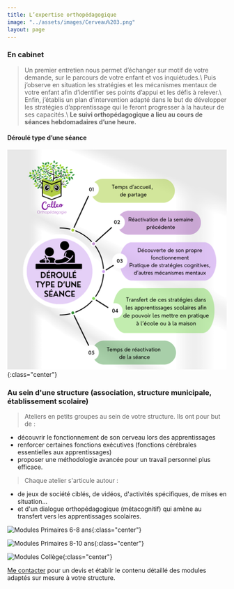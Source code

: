 ```yaml
---
title: L’expertise orthopédagogique
image: "../assets/images/Cerveau%203.png"
layout: page
---
```

<style type="text/css">
    .center {
    display: block;
    margin-left: auto;
    margin-right: auto;
    width: 100%; 
    max-width: 700px;
    }
</style>

### En cabinet
>Un premier entretien nous permet d’échanger sur motif de votre demande, sur le parcours
de votre enfant et vos inquiétudes.\\
>Puis j’observe en situation les stratégies et les mécanismes mentaux de votre
enfant afin d’identifier ses points d’appui et les défis à relever.\\
>Enfin, j’établis un plan d’intervention adapté dans le but de développer les
stratégies d’apprentissage qui le feront progresser à la hauteur de ses capacités.\\
**Le suivi orthopédagogique a lieu au cours de séances hebdomadaires d’une heure.**

#### Déroulé type d’une séance
![Visuel Dys](./assets/images/seance_type.png){:class="center"}



### Au sein d'une structure (association, structure municipale, établissement scolaire)
>Ateliers en petits groupes au sein de votre structure. Ils ont pour but de : 
* découvrir le fonctionnement de son cerveau lors des apprentissages
* renforcer certaines fonctions exécutives (fonctions cérébrales essentielles aux apprentissages) 
* proposer une méthodologie avancée pour un travail personnel plus efficace. 
>
>Chaque atelier s'articule autour :
* de jeux de société ciblés, de vidéos, d'activités spécifiques, de mises en situation... 
* et d'un dialogue orthopédagogique (métacognitif) qui amène au transfert vers les apprentissages scolaires.

<!--  #### Modules Primaires 6-8 ans -->
![Modules Primaires 6-8 ans](../assets/images/ateliers_6_8_ans.png){:class="center"}


<!-- #### Modules Primaires 8-10 ans -->
![Modules Primaires 8-10 ans](../assets/images/ateliers_8_10_ans.png){:class="center"}

<!-- #### Modules Collège -->
![Modules Collège](../assets/images/ateliers_college.png){:class="center"}


[Me contacter]({{site.url}}{{site.baseurl}}/#contact) pour un devis et établir le contenu détaillé des modules adaptés sur mesure à votre structure.